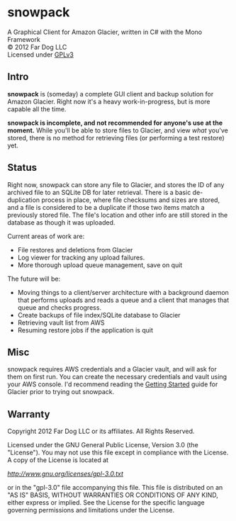 snowpack
========

A Graphical Client for Amazon Glacier, written in C# with the Mono Framework  
&copy; 2012 Far Dog LLC  
Licensed under [GPLv3](http://www.gnu.org/licenses/gpl-3.0.txt)

Intro
-----

**snowpack** is (someday) a complete GUI client and backup solution for
Amazon Glacier. Right now it's a heavy work-in-progress, but is more capable
all the time.

**snowpack is incomplete, and not recommended for anyone's use at the moment.**
While you'll be able to store files to Glacier, and view _what_ you've stored,
there is no method for retrieving files (or performing a test restore) yet.

Status
------

Right now, snowpack can store any file to Glacier, and stores the ID of any
archived file to an SQLite DB for later retrieval. There is a basic de-
duplication process in place, where file checksums and sizes are stored, and a
file is considered to be a duplicate if those two items match a previously 
stored file. The file's location and other info are still stored in the 
database as though it was uploaded.

Current areas of work are:

 - File restores and deletions from Glacier
 - Log viewer for tracking any upload failures.
 - More thorough upload queue management, save on quit

The future will be:

 - Moving things to a client/server architecture with a background daemon that
   performs uploads and reads a queue and a client that manages that queue and
   checks progress.
 - Create backups of file index/SQLite database to Glacier
 - Retrieving vault list from AWS
 - Resuming restore jobs if the application is quit
 

Misc
----

snowpack requires AWS credentials and a Glacier vault, and will ask for them
on first run. You can create the necessary credentials and vault using your
AWS console. I'd recommend reading the 
[Getting Started](http://aws.amazon.com/glacier/) guide for Glacier prior to
trying out snowpack.


Warranty
--------

Copyright 2012 Far Dog LLC or its affiliates. All Rights Reserved.

Licensed under the GNU General Public License, Version 3.0 (the "License").
You may not use this file except in compliance with the License.
A copy of the License is located at

*http://www.gnu.org/licenses/gpl-3.0.txt*

or in the "gpl-3.0" file accompanying this file. This file is distributed
on an "AS IS" BASIS, WITHOUT WARRANTIES OR CONDITIONS OF ANY KIND, either
express or implied. See the License for the specific language governing
permissions and limitations under the License.